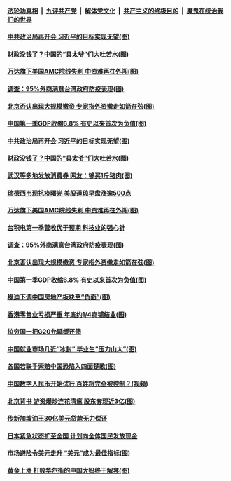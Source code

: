 ####  [法轮功真相](../../../../basic/blob/master/README.md?t=04181530) &nbsp;|&nbsp; [九评共产党](../../../../9ping.md/blob/master/README.md?t=04181530) &nbsp;|&nbsp; [解体党文化](../../../../jtdwh.md/blob/master/README.md?t=04181530)  &nbsp;|&nbsp; [共产主义的终极目的](../../../../gczydzjmd.md/blob/master/README.md?t=04181530) &nbsp;|&nbsp; [魔鬼在统治我们的世界](../../../../mgztzwmdsj.md/blob/master/README.md?t=04181530) 

#### [中共政治局再开会 习近平的目标实现无望(图)](../pages/p5/930188.md?t=04181530) 

#### [财政没钱了？中国的“县太爷”们大吐苦水(图)](../pages/p5/930171.md?t=04181530) 

#### [万达旗下美国AMC院线失利 中资难再往外闯(图)](../pages/p5/930155.md?t=04181530) 

#### [调查：95%外商满意台湾政府防疫表现(图)](../pages/p5/930152.md?t=04181530) 

#### [北京否认出现大规模撤资 专家指外资撤走如箭在弦(图)](../pages/p5/930148.md?t=04181530) 

#### [中国第一季GDP收缩6.8% 有史以来首次为负值(图)](../pages/p5/930110.md?t=04181530) 

#### [中共政治局再开会 习近平的目标实现无望(图)](../pages/p5/930188.md?t=04181530) 

#### [财政没钱了？中国的“县太爷”们大吐苦水(图)](../pages/p5/930171.md?t=04181530) 

#### [武汉等多地发放消费券 网友：够买1斤猪肉(图)](../pages/p5/930201.md?t=04181530) 

#### [瑞德西韦现抗疫曙光 美股道琼早盘涨逾500点](../pages/p5/930158.md?t=04181530) 

#### [万达旗下美国AMC院线失利 中资难再往外闯(图)](../pages/p5/930155.md?t=04181530) 

#### [台积电第一季营收优于预期 科技业的强心针](../pages/p5/930154.md?t=04181530) 

#### [调查：95%外商满意台湾政府防疫表现(图)](../pages/p5/930152.md?t=04181530) 

#### [北京否认出现大规模撤资 专家指外资撤走如箭在弦(图)](../pages/p5/930148.md?t=04181530) 

#### [中国第一季GDP收缩6.8% 有史以来首次为负值(图)](../pages/p5/930110.md?t=04181530) 

#### [穆迪下调中国房地产板块至“负面”(图)](../pages/p5/930123.md?t=04181530) 

#### [香港零售业亏损严重 年底约1/4商铺结业(图)](../pages/p5/930121.md?t=04181530) 

#### [拉穷国一把G20允延缓还债](../pages/p5/930092.md?t=04181530) 

#### [中国就业市场几近“冰封” 毕业生“压力山大”(图)](../pages/p5/930061.md?t=04181530) 

#### [各国若联手索赔中国恐陷入四面楚歌(图)](../pages/p5/930087.md?t=04181530) 

#### [中国数字人民币开始试行 百姓将完全被控制？(视频)](../pages/p5/930059.md?t=04181530) 

#### [北京背书 游资爆炒连花清瘟 股东套现近3亿(图)](../pages/p5/930076.md?t=04181530) 

#### [传新加坡油王30亿美元贷款无力偿还](../pages/p5/930071.md?t=04181530) 

#### [日本紧急状态扩至全国 计划向全体国民发放现金](../pages/p5/930070.md?t=04181530) 

#### [市场避险令美元走升 “美元”成为最佳指标(图)](../pages/p5/930027.md?t=04181530) 

#### [黄金上涨 打败华尔街的中国大妈终于解套(图)](../pages/p5/930026.md?t=04181530) 

